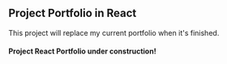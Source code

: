 ## Project Portfolio in React

This project will replace my current portfolio when it's finished.

#### Project React Portfolio under construction!
